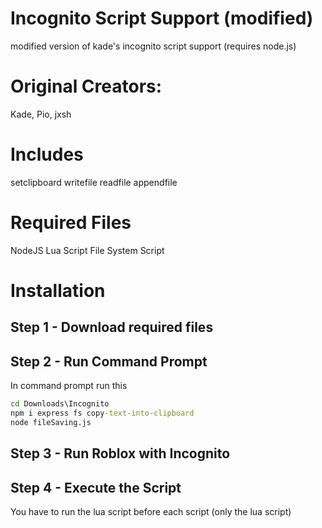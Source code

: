 # Incognito Script Support (modified)
modified version of kade's incognito script support (requires node.js)

# Original Creators:
Kade, Pio, jxsh

# Includes
setclipboard
writefile
readfile
appendfile

# Required Files
NodeJS
Lua Script
File System Script

# Installation
## Step 1 - Download required files
## Step 2 - Run Command Prompt
In command prompt run this
```cmd
cd Downloads\Incognito
npm i express fs copy-text-into-clipboard
node fileSaving.js
```
## Step 3 - Run Roblox with Incognito
## Step 4 - Execute the Script
You have to run the lua script before each script (only the lua script)
